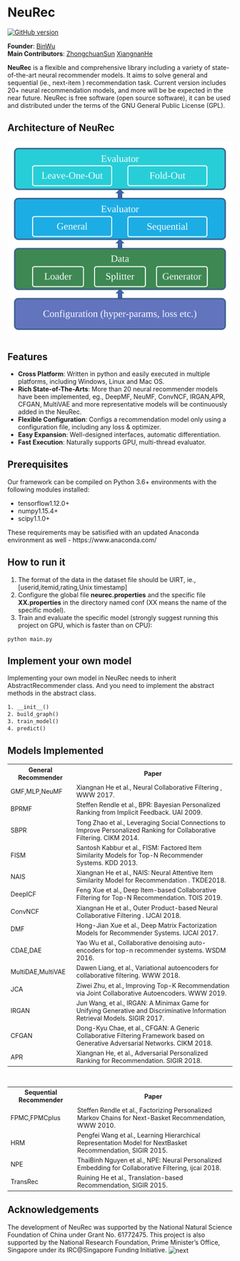 # NeuRec
[![GitHub version](https://badge.fury.io/gh/wubinzzu%2FNeuRec.svg)](https://badge.fury.io/gh/wubinzzu%2FNeuRec)

**Founder**: [BinWu]( https://github.com/wubinzzu)<br>
**Main Contributors**: [ZhongchuanSun](https://github.com/ZhongchuanSun) [XiangnanHe](https://github.com/hexiangnan) 

**NeuRec** is a flexible and comprehensive library including a variety of state-of-the-art neural recommender models. It aims to solve general and sequential (ie., next-item ) recommendation task. Current version includes 20+ neural recommendation models, and more will be be expected in the near future. NeuRec is free software (open source software), it can be used and distributed under the terms of the GNU General Public License (GPL).

<h2>Architecture of NeuRec</h2>

![Architecture](architecture.svg?raw=true "Title") 

<h2>Features</h2>
<ul>
<li><b>Cross Platform</b>: Written in python and easily executed in multiple platforms, including Windows, Linux and Mac OS.</li>
  
<li><b>Rich State-of-The-Arts</b>: More than 20 neural recommender models have been implemented, eg., DeepMF, NeuMF, ConvNCF, IRGAN,APR, CFGAN, MultiVAE and more representative models will be continuously added in the NeuRec.
  
<li><b>Flexible Configuration</b>: Configs a recommendation model only using a configuration file, including any loss & optimizer.</li>

<li><b>Easy Expansion</b>: Well-designed interfaces, automatic differentiation.</li>
<li><b>Fast Execution</b>: Naturally supports GPU, multi-thread evaluator. </li>
</ul>

<h2>Prerequisites</h2>
Our framework can be compiled on Python 3.6+ environments with the following modules installed:
<ul>
<li>tensorflow1.12.0+</li>
<li>numpy1.15.4+</li>
<li>scipy1.1.0+</li>
</ul>
These requirements may be satisified with an updated Anaconda environment as well - https://www.anaconda.com/

<h2>How to run it</h2>

1. The format of the data in the dataset file should be UIRT, ie., [userid,itemid,rating,Unix timestamp]<br>
2. Configure the global file **neurec.properties** and the specific file **XX.properties** in the directory named conf (XX means the name of the specific model).<br>
3. Train and evaluate the specific model (strongly suggest running this project on GPU, which is faster than on CPU):

```
python main.py
```
<h2>Implement your own model</h2>
Implementing your own model in NeuRec needs to inherit AbstractRecommender class. And you need to implement the abstract methods in the abstract class. 

```
1. __init__()
2. build_graph()   
3. train_model()   
4. predict() 
```

<h2>Models Implemented</h2>
<div>

 <table class="table table-hover table-bordered">
  <tr>
		<th>General Recommender</th>
		<th>Paper</th>
  </tr>
	<td scope="row">GMF,MLP,NeuMF</td>
    <td>Xiangnan He et al., Neural Collaborative Filtering , WWW 2017.<br>
    </td>
  </tr>
  <tr>
    <td scope="row">BPRMF</td>
    <td>	Steffen Rendle et al., BPR: Bayesian Personalized Ranking from Implicit Feedback. UAI 2009.
     </td>
  </tr> 
  <tr>
    <td scope="row">SBPR</td>
    <td>	Tong Zhao et al., Leveraging Social Connections to Improve Personalized Ranking for Collaborative Filtering. CIKM 2014.
     </td>
  </tr> 
  <tr>
    <td scope="row">FISM</td>
    <td>	Santosh Kabbur et al., FISM: Factored Item Similarity Models for Top-N Recommender Systems. KDD 2013.
     </td>
  </tr> 
  <tr>
    <td scope="row">NAIS</td>
    <td>	Xiangnan He et al., NAIS: Neural Attentive Item Similarity Model for Recommendation . TKDE2018.
     </td>
  </tr> 
    <tr>
    <td scope="row">DeepICF</td>
    <td>	Feng Xue et al., Deep Item-based Collaborative Filtering for Top-N Recommendation. TOIS 2019.
     </td>
  </tr> 
    </tr> 
    <tr>
    <td scope="row">ConvNCF</td>
    <td>	Xiangnan He et al., Outer Product-based Neural Collaborative Filtering . IJCAI 2018.
     </td>
  </tr> 
  <tr>
    <td scope="row">DMF</td>
    <td>	Hong-Jian Xue et al., Deep Matrix Factorization Models for Recommender Systems. IJCAI 2017.
     </td>
  </tr> 
  <tr>
    <td scope="row">CDAE,DAE</td>
    <td>	Yao Wu et al., Collaborative denoising auto-encoders for top-n recommender systems. WSDM 2016.
     </td>
  </tr> 
 <tr>
    <td scope="row">MultiDAE,MultiVAE</td>
    <td>	Dawen Liang, et al., Variational autoencoders for collaborative filtering. WWW 2018.
     </td>
  </tr>	
 <tr>
    <td scope="row">JCA</td>
    <td>	Ziwei Zhu, et al., Improving Top-K Recommendation via Joint
Collaborative Autoencoders. WWW 2019.
     </td>
  </tr>		
 <tr>
    <td scope="row">IRGAN</td>
    <td>	Jun Wang, et al., IRGAN: A Minimax Game for Unifying Generative and Discriminative Information Retrieval Models. SIGIR 2017.
     </td>
  </tr>	
   <tr>
    <td scope="row">CFGAN</td>
    <td>       Dong-Kyu Chae, et al., CFGAN: A Generic Collaborative Filtering Framework based on Generative Adversarial Networks. CIKM 2018.
     </td>
  </tr>
     <tr>
    <td scope="row">APR</td>
    <td>       Xiangnan He, et al., Adversarial Personalized Ranking for Recommendation. SIGIR 2018.
     </td>
  </tr>	
	
	
  </table>

  </br>
  <table class="table table-hover table-bordered">
  <tr>
		<th>Sequential Recommender</th>
		<th>Paper</th>
   </tr>
  <tr>
	<td scope="row">FPMC,FPMCplus</td>
    <td>    Steffen Rendle et al., Factorizing Personalized Markov Chains
for Next-Basket Recommendation, WWW 2010.<br>
    </td>
  </tr>
    <tr>
    <td scope="row">HRM</td>
    <td>     Pengfei Wang et al., Learning Hierarchical Representation Model for NextBasket Recommendation, SIGIR 2015.
     </td>   
  </tr>
	<tr>
    <td scope="row">NPE</td>
    <td>     ThaiBinh Nguyen et al., NPE: Neural Personalized Embedding for Collaborative Filtering, ijcai 2018.
     </td>   
  </tr>
    <tr>
    <td scope="row">TransRec</td>
    <td>    Ruining He et al., Translation-based Recommendation, SIGIR 2015.
     </td>   
  </tr>

  </table>
</div>
</div>
<h2>Acknowledgements</h2>
The development of NeuRec was supported by the National Natural Science
Foundation of China under Grant No. 61772475. This project is also supported by
the National Research Foundation, Prime Minister’s Office, Singapore under its IRC@Singapore Funding Initiative.

<img src="https://github.com/wubinzzu/NeuRec/blob/master/next.png" width = "297" height = "100" alt="next" align=center />

